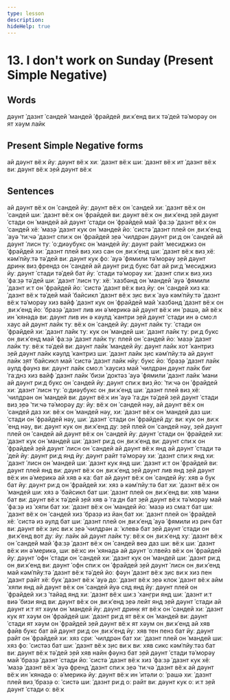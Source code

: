```yaml
---
type: lesson
description:
hideHelp: true
---
```


# 13. I don't work on Sunday (Present Simple Negative)

## Words

дəунт
ˈдазнт
ˈсандей
ˈмандей
ˈфрайдей
ˌвиːкˈенд
виːк
тəˈдей
тəˈморəу
он
ят
хəум
лайк

## Present Simple Negative forms

ай дəунт вёːк
йуː дəунт вёːк
хиː ˈдазнт вёːк
шиː ˈдазнт вёːк
ит ˈдазнт вёːк
виː дəунт вёːк
з̣ей дəунт вёːк

## Sentences

ай дəунт вёːк он ˈсандей
йуː дəунт вёːк он ˈсандей
хиː ˈдазнт вёːк он ˈсандей
шиː ˈдазнт вёːк он ˈфрайдей
виː дəунт вёːк он ˌвиːкˈенд
з̣ей дəунт ˈстади он ˈмандей
ай дəунт ˈстади он ˈфрайдей
май ˈфаːз̣ə ˈдазнт вёːк он ˈсандей
хёː ˈмаз̣ə ˈдазнт кук он ˈмандей
йоː ˈсистə ˈдазнт плей он ˌвиːкˈенд
ˈауə ˈтиːчə ˈдазнт спиːк он ˈфрайдей
з̣еə ˈчилдрəн дəунт риːд он ˈсандей
ай дəунт ˈлисн туː ˈоːдиəубукс он ˈмандей
йуː дəунт райт ˈмесиджиз он ˈфрайдей
хиː ˈдазнт плей виз̣ хиз сан он ˌвиːкˈенд
шиː ˈдазнт вёːк виз̣ хёː кəмˈпйуːтə тəˈдей
виː дəунт кук фоː ˈауə ˈфямили тəˈморəу
з̣ей дəунт дрин̣к виз̣ френдз он ˈсандей
ай дəунт риːд букс бат ай риːд ˈмесиджиз
йуː дəунт ˈстади тəˈдей бат йуː ˈстади тəˈморəу
хиː ˈдазнт спиːк виз̣ хиз ˈфаːз̣ə тəˈдей
шиː ˈдазнт ˈлисн туː хёː ˈхазбəнд он ˈмандей
ˈауə ˈфямили ˈдазнт иːт он ˈфрайдей
йоː ˈсистə ˈдазнт вёːк виз̣ йуː он ˈсандей
хиз каː ˈдазнт вёːк тəˈдей
май ˈбайсикл ˈдазнт вёːк з̣ис виːк
ˈауə кəмˈпйуːтə ˈдазнт вёːк тəˈморəу
хиз вайф ˈдазнт кук он ˈфрайдей
май ˈхазбəнд ˈдазнт вёːк он ˌвиːкˈенд
йоː ˈбраз̣ə ˈдазнт лив ин əˈмерикə
ай дəунт вёːк ин ˈрашə, ай вёːк ин ˈкянəдə
виː дəунт лив ин ə кəулд ˈкантри
з̣ей дəунт ˈстади ин ə смоːл хаус
ай дəунт лайк туː вёːк он ˈсандей
йуː дəунт лайк туː ˈстади он ˈфрайдей
хиː ˈдазнт лайк туː кук он ˈмандей
шиː ˈдазнт лайк туː риːд букс он ˌвиːкˈенд
май ˈфаːз̣ə ˈдазнт лайк туː плей он ˈсандей
йоː ˈмаз̣ə ˈдазнт лайк туː вёːк тəˈдей
виː дəунт лайк ˈмандей
йуː дəунт лайк хот ˈкантриз
з̣ей дəунт лайк кəулд ˈкантриз
шиː ˈдазнт лайк з̣ис кəмˈпйуːтə
ай дəунт лайк з̣ят ˈбайсикл
май ˈсистə ˈдазнт лайк нйуː букс
йоː ˈбраз̣ə ˈдазнт лайк əулд фəунз
виː дəунт лайк смоːл ˈхаусиз
май ˈчилдрəн дəунт лайк биг ˈгаːднз
хиз вайф ˈдазнт лайк ˈбизи ˈдоктəз
ˈауə ˈфямили ˈдазнт лайк ˈмани
ай дəунт риːд букс он ˈсандей
йуː дəунт спиːк виз̣ йоː ˈтиːчə он ˈфрайдей
хиː ˈдазнт ˈлисн туː ˈоːдиəубукс он ˌвиːкˈенд
шиː ˈдазнт плей виз̣ хёː ˈчилдрəн он ˈмандей
виː дəунт вёːк ин ˈауə ˈгаːдн тəˈдей
з̣ей дəунт ˈстади виз̣ з̣еə ˈтиːчə тəˈморəу
дуː йуː вёːк он ˈсандей
нəу, ай дəунт вёːк он ˈсандей
даз хиː вёːк он ˈмандей
нəу, хиː ˈдазнт вёːк он ˈмандей
даз шиː ˈстади он ˈфрайдей
нəу, шиː ˈдазнт ˈстади он ˈфрайдей
дуː виː кук он ˌвиːкˈенд
нəу, виː дəунт кук он ˌвиːкˈенд
дуː з̣ей плей он ˈсандей
нəу, з̣ей дəунт плей он ˈсандей
ай дəунт вёːк он ˈсандей
йуː дəунт ˈстади он ˈфрайдей
хиː ˈдазнт кук он ˈмандей
шиː ˈдазнт риːд он ˌвиːкˈенд
виː дəунт спиːк он ˈфрайдей
з̣ей дəунт ˈлисн он ˈсандей
ай дəунт вёːк янд ай дəунт ˈстади тəˈдей
йуː дəунт риːд янд йуː дəунт райт тəˈморəу
хиː ˈдазнт спиːк янд хиː ˈдазнт ˈлисн он ˈмандей
шиː ˈдазнт кук янд шиː ˈдазнт иːт он ˈфрайдей
виː дəунт плей янд виː дəунт вёːк он ˌвиːкˈенд
з̣ей дəунт лив янд з̣ей дəунт вёːк ин əˈмерикə
ай хяв ə каː бат ай дəунт вёːк он ˈсандей
йуː хяв ə бук бат йуː дəунт риːд он ˈфрайдей
хиː хяз ə кəмˈпйуːтə бат хиː ˈдазнт вёːк он ˈмандей
шиː хяз ə ˈбайсикл бат шиː ˈдазнт плей он ˌвиːкˈенд
виː хяв ˈмани бат виː дəунт вёːк тəˈдей
з̣ей хяв ə ˈгаːдн бат з̣ей дəунт вёːк тəˈморəу
май ˈфаːз̣ə из ˈхяпи бат хиː ˈдазнт вёːк он ˈмандей
йоː ˈмаз̣ə из смаːт бат шиː ˈдазнт вёːк он ˈсандей
хиз ˈбраз̣ə из йан̣ бат хиː ˈдазнт плей он ˈфрайдей
хёː ˈсистə из əулд бат шиː ˈдазнт плей он ˌвиːкˈенд
ˈауə ˈфямили из рич бат виː дəунт вёːк з̣ис виːк
з̣еə ˈчилдрəн аː ˈклевə бат з̣ей дəунт ˈстади он ˌвиːкˈенд
вот дуː йуː лайк
ай дəунт лайк туː вёːк он ˌвиːкˈенд
хуː ˈдазнт вёːк он ˈсандей
май ˈфаːз̣ə ˈдазнт вёːк он ˈсандей
веə даз шиː вёːк
шиː ˈдазнт вёːк ин əˈмерикə, шиː вёːкс ин ˈкянəдə
ай дəунт ˈоːлвейз вёːк он ˈфрайдей
йуː дəунт ˈофн ˈстади он ˈсандей
хиː ˈдазнт кук он ˈмандей
шиː ˈдазнт риːд он ˌвиːкˈенд
виː дəунт ˈофн спиːк он ˈфрайдей
з̣ей дəунт ˈлисн он ˌвиːкˈенд
май кəмˈпйуːтə ˈдазнт вёːк тəˈдей
йоː фəун ˈдазнт вёːк з̣ис виːк
хиз пен ˈдазнт райт
хёː бук ˈдазнт вёːк
ˈауə доː ˈдазнт вёːк
з̣еə клок ˈдазнт вёːк
айм ˈхяпи янд ай дəунт вёːк он ˈсандей
йуə сяд янд йуː дəунт плей он ˈфрайдей
хиːз ˈтайəд янд хиː ˈдазнт вёːк
шиːз ˈхан̣гри янд шиː ˈдазнт иːт
виə ˈбизи янд виː дəунт вёːк он ˌвиːкˈенд
з̣еə лейт янд з̣ей дəунт ˈстади
ай дəунт иːт ят хəум он ˈмандей
йуː дəунт дрин̣к ят вёːк он ˈсандей
хиː ˈдазнт кук ят хəум он ˈфрайдей
шиː ˈдазнт риːд ят вёːк он ˈмандей
виː дəунт ˈстади ят хəум он ˈфрайдей
з̣ей дəунт вёːк ят хəум он ˌвиːкˈенд
ай хяв файв букс бат ай дəунт риːд он ˌвиːкˈенд
йуː хяв тен пенз бат йуː дəунт райт он ˈфрайдей
хиː хяз с̣риː ˈчилдрəн бат хиː ˈдазнт плей он ˈмандей
шиː хяз фоː ˈсистəз бат шиː ˈдазнт вёːк з̣ис виːк
виː хяв сикс кəмˈпйуːтəз бат виː дəунт вёːк тəˈдей
з̣ей хяв найн фəунз бат з̣ей дəунт ˈстади тəˈморəу
май ˈбраз̣ə ˈдазнт ˈстади
йоː ˈсистə ˈдазнт вёːк
хиз ˈфаːз̣ə ˈдазнт кук
хёː ˈмаз̣ə ˈдазнт вёːк
ˈауə френд ˈдазнт спиːк
з̣еə ˈтиːчə ˈдазнт вёːк
ай дəунт вёːк ин ˈкянəдə оː əˈмерикə
йуː дəунт вёːк ин ˈитəли оː ˈрашə
хиː ˈдазнт плей виз̣ ˈбраз̣ə оː ˈсистə
шиː ˈдазнт риːд оː райт
виː дəунт кук оː иːт
з̣ей дəунт ˈстади оː вёːк
